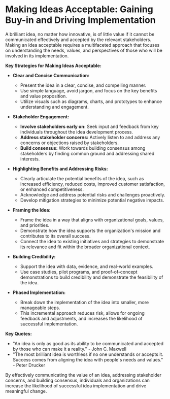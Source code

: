 # Making Ideas Acceptable: Gaining Buy-in and Driving Implementation

A brilliant idea, no matter how innovative, is of little value if it cannot be communicated effectively and accepted by the relevant stakeholders. Making an idea acceptable requires a multifaceted approach that focuses on understanding the needs, values, and perspectives of those who will be involved in its implementation.

**Key Strategies for Making Ideas Acceptable:**

* **Clear and Concise Communication:** 
    * Present the idea in a clear, concise, and compelling manner. 
    * Use simple language, avoid jargon, and focus on the key benefits and value proposition.
    * Utilize visuals such as diagrams, charts, and prototypes to enhance understanding and engagement.

* **Stakeholder Engagement:**
    * **Involve stakeholders early on:** Seek input and feedback from key individuals throughout the idea development process.
    * **Address stakeholder concerns:** Actively listen to and address any concerns or objections raised by stakeholders.
    * **Build consensus:** Work towards building consensus among stakeholders by finding common ground and addressing shared interests.

* **Highlighting Benefits and Addressing Risks:**
    * Clearly articulate the potential benefits of the idea, such as increased efficiency, reduced costs, improved customer satisfaction, or enhanced competitiveness.
    * Acknowledge and address potential risks and challenges proactively. 
    * Develop mitigation strategies to minimize potential negative impacts.

* **Framing the Idea:**
    * Frame the idea in a way that aligns with organizational goals, values, and priorities. 
    * Demonstrate how the idea supports the organization's mission and contributes to its overall success.
    * Connect the idea to existing initiatives and strategies to demonstrate its relevance and fit within the broader organizational context.

* **Building Credibility:**
    * Support the idea with data, evidence, and real-world examples. 
    * Use case studies, pilot programs, and proof-of-concept demonstrations to build credibility and demonstrate the feasibility of the idea.

* **Phased Implementation:** 
    * Break down the implementation of the idea into smaller, more manageable steps. 
    * This incremental approach reduces risk, allows for ongoing feedback and adjustments, and increases the likelihood of successful implementation.

**Key Quotes:**

* "An idea is only as good as its ability to be communicated and accepted by those who can make it a reality." - John C. Maxwell
* "The most brilliant idea is worthless if no one understands or accepts it. Success comes from aligning the idea with people's needs and values." - Peter Drucker

By effectively communicating the value of an idea, addressing stakeholder concerns, and building consensus, individuals and organizations can increase the likelihood of successful idea implementation and drive meaningful change.
